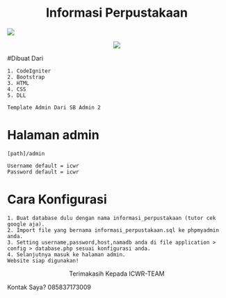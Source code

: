 <h1 align="center"> Informasi Perpustakaan </h1>
<img src="1.png">

<p align="center">
  
  <img src="https://img.shields.io/github/license/icwr-tech/absensi-siswa?color=red&style=flat-square">
  
</p>

#Dibuat Dari 

```
1. CodeIgniter
2. Bootstrap
3. HTML
4. CSS
5. DLL

Template Admin Dari SB Admin 2
```

# Halaman admin

```
[path]/admin

Username default = icwr
Password default = icwr
```

# Cara Konfigurasi

```
1. Buat database dulu dengan nama informasi_perpustakaan (tutor cek google aja).
2. Import file yang bernama informasi_perpustakaan.sql ke phpmyadmin anda.
3. Setting username,password,host,namadb anda di file application > config > database.php sesuai konfigurasi anda.
4. Selanjutnya masuk ke halaman admin.
Website siap digunakan!
```

<p align="center">
    Terimakasih Kepada ICWR-TEAM
</p>

Kontak Saya? 085837173009
